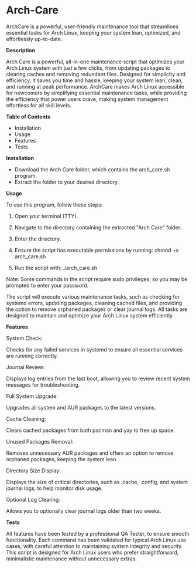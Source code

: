 # Arch-Care
 ArchCare is a powerful, user-friendly maintenance tool that streamlines essential tasks for Arch Linux, keeping your system lean, optimized, and effortlessly up-to-date.

 **Description**

Arch Care is a powerful, all-in-one maintenance script that optimizes your Arch Linux system with just a few clicks, 
from updating packages to clearing caches and removing redundant files. Designed for simplicity and efficiency, 
it saves you time and hassle, keeping your system lean, clean, and running at peak performance. 
ArchCare makes Arch Linux accessible for newcomers by simplifying essential maintenance tasks, 
while providing the efficiency that power users crave, making system management effortless for all skill levels.

**Table of Contents**

- Installation
- Usage
- Features
- Tests

**Installation**

- Download the Arch Care folder, which contains the arch_care.sh program.
- Extract the folder to your desired directory.

**Usage**

To use this program, follow these steps:

1. Open your terminal (TTY).

2. Navigate to the directory containing the extracted "Arch Care" folder.

3. Enter the directory.

4. Ensure the script has executable permissions by running: chmod +x arch_care.sh

5. Run the script with: ./arch_care.sh

Note: Some commands in the script require sudo privileges, so you may be prompted to enter your password.

The script will execute various maintenance tasks, such as checking for systemd errors, updating packages, cleaning cached files, and providing the option to remove orphaned packages or clear journal logs. All tasks are designed to maintain and optimize your Arch Linux system efficiently.

**Features**

System Check:

Checks for any failed services in systemd to ensure all essential services are running correctly.

Journal Review:

Displays log entries from the last boot, allowing you to review recent system messages for troubleshooting.

Full System Upgrade:

Upgrades all system and AUR packages to the latest versions.

Cache Cleaning:

Clears cached packages from both pacman and yay to free up space.

Unused Packages Removal:

Removes unnecessary AUR packages and offers an option to remove orphaned packages, keeping the system lean.

Directory Size Display:

Displays the size of critical directories, such as .cache, .config, and system journal logs, to help monitor disk usage.

Optional Log Clearing:

Allows you to optionally clear journal logs older than two weeks.

**Tests**

All features have been tested by a professional QA Tester, to ensure smooth functionality. Each command has been validated for typical Arch Linux use cases, with careful attention to maintaining system integrity and security. This script is designed for Arch Linux users who prefer straightforward, minimalistic maintenance without unnecessary extras.
